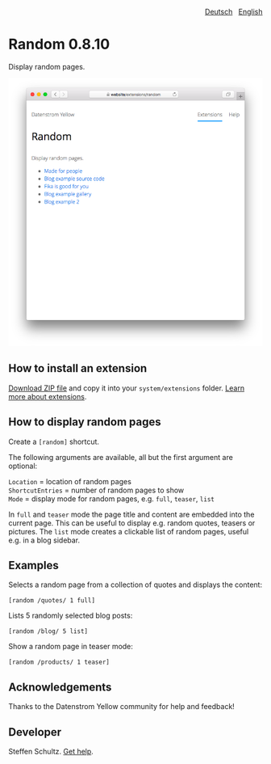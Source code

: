 <p align="right"><a href="README-de.md">Deutsch</a> &nbsp; <a href="README.md">English</a></p>

# Random 0.8.10

Display random pages.

<p align="center"><img src="SCREENSHOT.png" alt="Screenshot"></p>

## How to install an extension

[Download ZIP file](https://github.com/schulle4u/yellow-extensions-schulle4u/raw/main/downloads/random.zip) and copy it into your `system/extensions` folder. [Learn more about extensions](https://github.com/annaesvensson/yellow-update).

## How to display random pages

Create a `[random]` shortcut. 

The following arguments are available, all but the first argument are optional:

`Location` = location of random pages  
`ShortcutEntries` = number of random pages to show  
`Mode` = display mode for random pages, e.g. `full`, `teaser`, `list`   

In `full` and `teaser` mode the page title and content are embedded into the current page. This can be useful to display e.g. random quotes, teasers or pictures. The `list` mode creates a clickable list of random pages, useful e.g. in a blog sidebar. 

## Examples

Selects a random page from a collection of quotes and displays the content:

    [random /quotes/ 1 full]

Lists 5 randomly selected blog posts:

    [random /blog/ 5 list]

Show a random page in teaser mode: 

    [random /products/ 1 teaser]

## Acknowledgements

Thanks to the Datenstrom Yellow community for help and feedback!

## Developer

Steffen Schultz. [Get help](https://datenstrom.se/yellow/help/).
